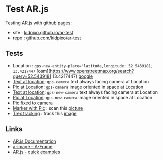 # Test AR.js

Testing AR.js with github pages:

- site : [kidpixo.github.io/ar-test](https://kidpixo.github.io/ar-test/)
- repo : [github.com/kidpixo/ar-test](https://github.com/kidpixo/ar-test)

## Tests

- Location : `gps-new-entity-place="latitude,longitude: 52.5439181; 13.4217447` [osm](https://www.openstreetmap.org/search?query=52.5439181 13.4217447) [google](https://www.google.com/maps/place/52.5439181,13.4217447)
- [Text at location](location.html): `gps-camera` text always facing camera at Location
- [Pic at Location](location_pic.html): `gps-camera` image oriented in space at Location  
- [Text at location](location-new.html): `gps-new-camera` text always facing camera at Location
- [Pic at Location](location_pic-new.html): `gps-new-camera` image oriented in space at Location  
- [Pic fixed to camera](test-img.html)
- [Marker with Pic](marker_pic.html) : scan this [picture](images/hiro.png)
- [Trex tracking](tracking_trex.html) : track this [image](https://raw.githubusercontent.com/AR-js-org/AR.js/master/aframe/examples/image-tracking/nft/trex-image-big.jpeg)

## Links 

- [AR.js Documentation](https://ar-js-org.github.io/AR.js-Docs/)
- [a-image – A-Frame](https://aframe.io/docs/1.0.0/primitives/a-image.html)
- [AR.js - quick examples](https://ar-js-org.github.io/AR.js/)

